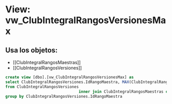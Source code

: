 # View: vw_ClubIntegralRangosVersionesMax

## Usa los objetos:
- [[ClubIntegralRangosMaestras]]
- [[ClubIntegralRangosVersiones]]

```sql
create view [dbo].[vw_ClubIntegralRangosVersionesMax] as
select ClubIntegralRangosVersiones.IdRangoMaestra, MAX(ClubIntegralRangosVersiones.IdRangoVersion) as IdRangoVersionMax
from ClubIntegralRangosVersiones
								inner join ClubIntegralRangosMaestras on ClubIntegralRangosVersiones.IdRangoMaestra = ClubIntegralRangosMaestras.IdRangoMaestra
group by ClubIntegralRangosVersiones.IdRangoMaestra



```
